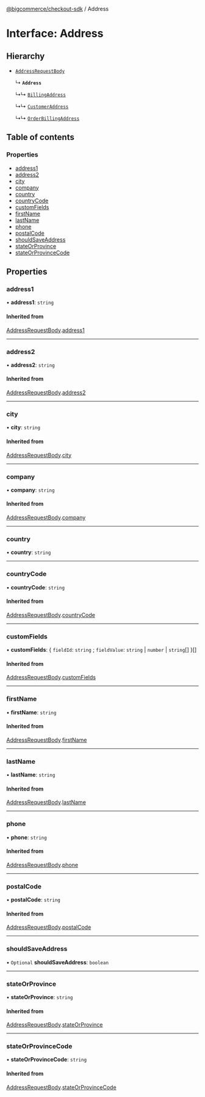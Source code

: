 [@bigcommerce/checkout-sdk](../README.md) / Address

# Interface: Address

## Hierarchy

- [`AddressRequestBody`](AddressRequestBody.md)

  ↳ **`Address`**

  ↳↳ [`BillingAddress`](BillingAddress.md)

  ↳↳ [`CustomerAddress`](CustomerAddress.md)

  ↳↳ [`OrderBillingAddress`](OrderBillingAddress.md)

## Table of contents

### Properties

- [address1](Address.md#address1)
- [address2](Address.md#address2)
- [city](Address.md#city)
- [company](Address.md#company)
- [country](Address.md#country)
- [countryCode](Address.md#countrycode)
- [customFields](Address.md#customfields)
- [firstName](Address.md#firstname)
- [lastName](Address.md#lastname)
- [phone](Address.md#phone)
- [postalCode](Address.md#postalcode)
- [shouldSaveAddress](Address.md#shouldsaveaddress)
- [stateOrProvince](Address.md#stateorprovince)
- [stateOrProvinceCode](Address.md#stateorprovincecode)

## Properties

### address1

• **address1**: `string`

#### Inherited from

[AddressRequestBody](AddressRequestBody.md).[address1](AddressRequestBody.md#address1)

___

### address2

• **address2**: `string`

#### Inherited from

[AddressRequestBody](AddressRequestBody.md).[address2](AddressRequestBody.md#address2)

___

### city

• **city**: `string`

#### Inherited from

[AddressRequestBody](AddressRequestBody.md).[city](AddressRequestBody.md#city)

___

### company

• **company**: `string`

#### Inherited from

[AddressRequestBody](AddressRequestBody.md).[company](AddressRequestBody.md#company)

___

### country

• **country**: `string`

___

### countryCode

• **countryCode**: `string`

#### Inherited from

[AddressRequestBody](AddressRequestBody.md).[countryCode](AddressRequestBody.md#countrycode)

___

### customFields

• **customFields**: { `fieldId`: `string` ; `fieldValue`: `string` \| `number` \| `string`[]  }[]

#### Inherited from

[AddressRequestBody](AddressRequestBody.md).[customFields](AddressRequestBody.md#customfields)

___

### firstName

• **firstName**: `string`

#### Inherited from

[AddressRequestBody](AddressRequestBody.md).[firstName](AddressRequestBody.md#firstname)

___

### lastName

• **lastName**: `string`

#### Inherited from

[AddressRequestBody](AddressRequestBody.md).[lastName](AddressRequestBody.md#lastname)

___

### phone

• **phone**: `string`

#### Inherited from

[AddressRequestBody](AddressRequestBody.md).[phone](AddressRequestBody.md#phone)

___

### postalCode

• **postalCode**: `string`

#### Inherited from

[AddressRequestBody](AddressRequestBody.md).[postalCode](AddressRequestBody.md#postalcode)

___

### shouldSaveAddress

• `Optional` **shouldSaveAddress**: `boolean`

___

### stateOrProvince

• **stateOrProvince**: `string`

#### Inherited from

[AddressRequestBody](AddressRequestBody.md).[stateOrProvince](AddressRequestBody.md#stateorprovince)

___

### stateOrProvinceCode

• **stateOrProvinceCode**: `string`

#### Inherited from

[AddressRequestBody](AddressRequestBody.md).[stateOrProvinceCode](AddressRequestBody.md#stateorprovincecode)
